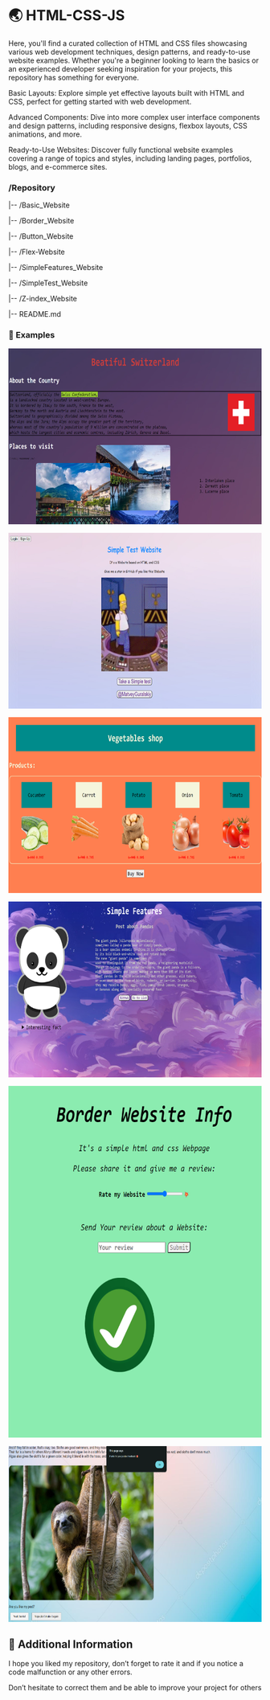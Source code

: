 # 🌏 HTML-CSS-JS
Here, you'll find a curated collection of HTML and CSS files showcasing various web development techniques, design patterns, and ready-to-use website examples. Whether you're a beginner looking to learn the basics or an experienced developer seeking inspiration for your projects, this repository has something for everyone.

Basic Layouts: Explore simple yet effective layouts built with HTML and CSS, perfect for getting started with web development.

Advanced Components: Dive into more complex user interface components and design patterns, including responsive designs, flexbox layouts, CSS animations, and more.

Ready-to-Use Websites: Discover fully functional website examples covering a range of topics and styles, including landing pages, portfolios, blogs, and e-commerce sites.
### /Repository

 |-- /Basic_Website

 |-- /Border_Website

 |-- /Button_Website

 |-- /Flex-Website
 
 |-- /SimpleFeatures_Website
 
 |-- /SimpleTest_Website

 |-- /Z-index_Website
 
 |-- README.md
### 📝 Examples

<p><img src="https://github.com/MatveyGuralskiy/HTML-CSS/blob/main/Z-index_Website/Screens/Top_homepage.png?raw=true" style="height:350px; width:700px" /></p>

<p><img src="https://github.com/MatveyGuralskiy/HTML-CSS/blob/main/SimpleTest_Website/Screens/Homepage.png?raw=true" style="height:350px; width:700px" /></p>

<p><img src="https://github.com/MatveyGuralskiy/HTML-CSS/blob/main/Flex-Website/Screens/Homepage.png?raw=true" style="height:350px; width:700px" /></p>

<p><img src="https://github.com/MatveyGuralskiy/HTML-CSS/blob/main/SimpleFeatures_Website/Screens/Homepage.png?raw=true" style="height:350px; width:700px" /></p>

<p><img src="https://github.com/MatveyGuralskiy/HTML-CSS/blob/main/Border_Website/Screens/homepage.png?raw=true" style="height:700px; width:700px" /></p>

<p><img src="https://github.com/MatveyGuralskiy/HTML-CSS/blob/main/Button_Website/Screens/Positive_feedback.png?raw=true" style="height:350px; width:700px" /></p>

##  📢 Additional Information

I hope you liked my repository, don’t forget to rate it and if you notice a code malfunction or any other errors.

Don’t hesitate to correct them and be able to improve your project for others
